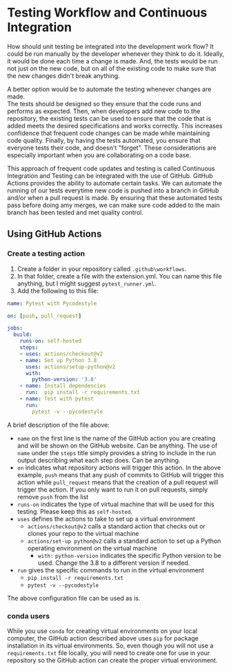 # Testing Workflow and Continuous Integration
How should unit testing be integrated into the development work flow?  It could
be run manually by the developer whenever they think to do it.  Ideally, it 
would be done each time a change is made.  And, the tests would be run not just
on the new code, but on all of the existing code to make sure that the new
changes didn't break anything.

A better option would be to automate the testing whenever changes are made.  
The tests should be designed so they ensure that the code runs and performs as 
expected.  Then, when developers add new code to the repository, the existing 
tests can be used to ensure that the code that is added meets the desired 
specifications and works correctly.  This increases confidence that frequent 
code changes can be made while maintaining code quality.  Finally, by having 
the tests automated, you ensure that everyone tests their code, and doesn't 
"forget".  These considerations are especially important when you are 
collaborating on a code base.    

This approach of frequent code updates and testing is called Continuous 
Integration and Testing can be integrated with the use of GitHub.  GitHub
Actions provides the ability to automate certain tasks.  We can automate the
running of our tests everytime new code is pushed into a branch in 
GitHub and/or when a pull request is made.  By ensuring that these automated
tests pass before doing amy merges, we can make sure code added to the main
branch has been tested and met quality control.

## Using GitHub Actions
### Create a testing action
1. Create a folder in your repository called `.github\workflows`.
2. In that folder, create a file with the extension.yml.  You can name this
file anything, but I might suggest `pytest_runner.yml`.
3. Add the following to this file:
```yaml
name: Pytest with Pycodestyle

on: [push, pull_request]

jobs:
  build:
    runs-on: self-hosted
    steps:
    - uses: actions/checkout@v2
    - name: Set up Python 3.8
      uses: actions/setup-python@v2
      with:
        python-version: '3.8'
    - name: Install dependencies
      run:  pip install -r requirements.txt
    - name: Test with pytest
      run:
        pytest -v --pycodestyle

```
A brief description of the file above:
* `name` on the first line is the name of the GitHub action you are creating 
  and will be shown on the GitHub website.  Can be anything.  The use of `name` 
  under the `steps` title simply provides a string to include in the run output
  describing what each step does.  Can be anything.
* `on` indicates what repository actions will trigger this action.  In the 
above example, `push` means that any push of commits to GitHub will trigger
this action while `pull_request` means that the creation of a pull request
will trigger the action.  If you only want to run it on pull requests, simply
remove `push` from the list
* `runs-on` indicates the type of virtual machine that will be used for this
testing.  Please keep this as `self-hosted`.
* `uses` defines the actions to take to set up a virtual environment
  + `actions/checkout@v2` calls a standard action that checks out or clones
    your repo to the virtual machine
  + `actions/set-up python@v2` calls a standard action to set up a Python
    operating environment on the virtual machine
    - `with:`
      `python-version` indicates the specific Python version to be used.
      Change the 3.8 to a different version if needed.
* `run` gives the specific commands to run in the virtual environment
  + `pip install -r requirements.txt`
  + `pytest -v --pycodestyle`
  
The above configuration file can be used as is.
  

### conda users
While you use `conda` for creating virtual environments on your local computer,
the GitHub action described above uses `pip` for package installation in its 
virtual environments.  So, even though you will not use a `requirements.txt` 
file locally, you will need to create one for use in your repository so 
the GitHub action can create the 
proper virtual environment.  